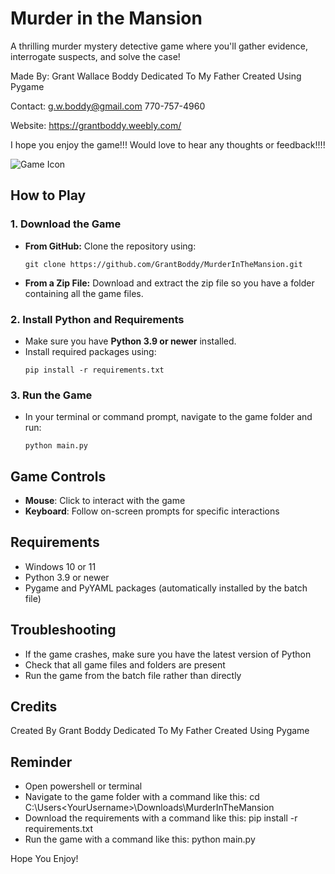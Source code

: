 # Murder in the Mansion

A thrilling murder mystery detective game where you'll gather evidence, interrogate suspects, and solve the case!

Made By: Grant Wallace Boddy
Dedicated To My Father
Created Using Pygame

Contact:
g.w.boddy@gmail.com
770-757-4960

Website: 
https://grantboddy.weebly.com/

I hope you enjoy the game!!!
Would love to hear any thoughts or feedback!!!!

![Game Icon](assets/images/icons/glass.ico)

## How to Play

### 1. Download the Game
- **From GitHub:**
  Clone the repository using:
  ```
  git clone https://github.com/GrantBoddy/MurderInTheMansion.git
  ```
- **From a Zip File:**
  Download and extract the zip file so you have a folder containing all the game files.

### 2. Install Python and Requirements
- Make sure you have **Python 3.9 or newer** installed.
- Install required packages using:
  ```
  pip install -r requirements.txt
  ```

### 3. Run the Game
- In your terminal or command prompt, navigate to the game folder and run:
  ```
  python main.py
  ```


## Game Controls
- **Mouse**: Click to interact with the game
- **Keyboard**: Follow on-screen prompts for specific interactions

## Requirements
- Windows 10 or 11
- Python 3.9 or newer
- Pygame and PyYAML packages (automatically installed by the batch file)

## Troubleshooting
- If the game crashes, make sure you have the latest version of Python
- Check that all game files and folders are present
- Run the game from the batch file rather than directly

## Credits
Created By Grant Boddy
Dedicated To My Father
Created Using Pygame

## Reminder
- Open powershell or terminal
- Navigate to the game folder with a command like this:
cd C:\Users\<YourUsername>\Downloads\MurderInTheMansion
- Download the requirements with a command like this:
pip install -r requirements.txt
- Run the game with a command like this:
python main.py

Hope You Enjoy!
